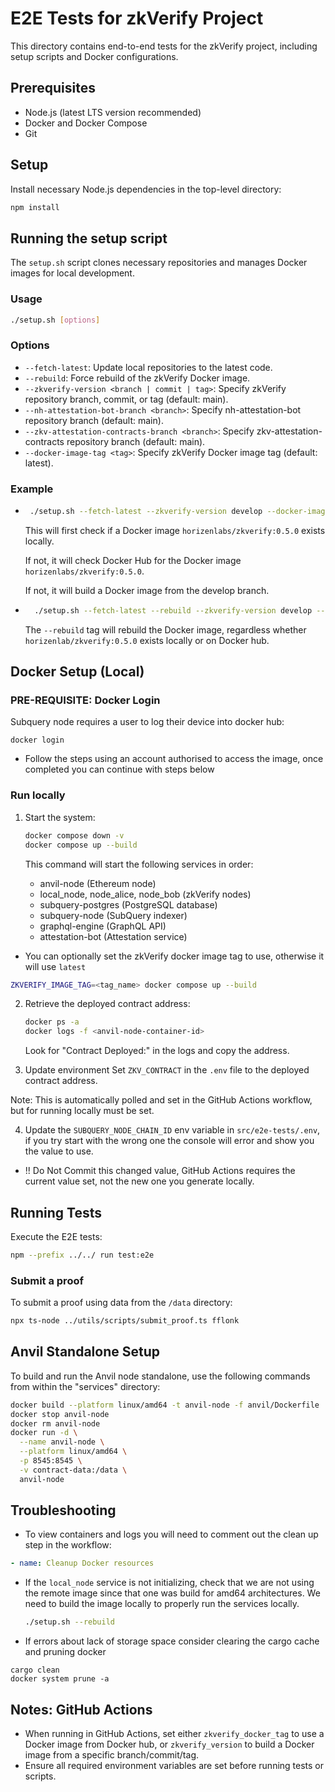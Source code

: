 # E2E Tests for zkVerify Project

This directory contains end-to-end tests for the zkVerify project, including setup scripts and Docker configurations.

## Prerequisites

- Node.js (latest LTS version recommended)
- Docker and Docker Compose
- Git

## Setup

Install necessary Node.js dependencies in the top-level directory:

```bash
npm install
```

## Running the setup script

The `setup.sh` script clones necessary repositories and manages Docker images for local development.

### Usage

```bash
./setup.sh [options]
```

### Options

- `--fetch-latest`: Update local repositories to the latest code.
- `--rebuild`: Force rebuild of the zkVerify Docker image.
- `--zkverify-version <branch | commit | tag>`: Specify zkVerify repository branch, commit, or tag (default: main).
- `--nh-attestation-bot-branch <branch>`: Specify nh-attestation-bot repository branch (default: main).
- `--zkv-attestation-contracts-branch <branch>`: Specify zkv-attestation-contracts repository branch (default: main).
- `--docker-image-tag <tag>`: Specify zkVerify Docker image tag (default: latest).

### Example
-  ```bash
    ./setup.sh --fetch-latest --zkverify-version develop --docker-image-tag 0.5.0
      ```
      This will first check if a Docker image `horizenlabs/zkverify:0.5.0` exists locally.

      If not, it will check Docker Hub for the Docker image `horizenlabs/zkverify:0.5.0`.
      
      If not, it will build a Docker image from the develop branch.


- ```bash
    ./setup.sh --fetch-latest --rebuild --zkverify-version develop --docker-image-tag 0.5.0
   ```
   
   The `--rebuild` tag will rebuild the Docker image, regardless whether `horizenlab/zkverify:0.5.0` exists locally or on Docker hub.

## Docker Setup (Local)

### PRE-REQUISITE: Docker Login

Subquery node requires a user to log their device into docker hub:

```shell
docker login
```
- Follow the steps using an account authorised to access the image, once completed you can continue with steps below

### Run locally

1. Start the system:

   ```bash
   docker compose down -v
   docker compose up --build
   ```

   This command will start the following services in order:

   - anvil-node (Ethereum node)
   - local_node, node_alice, node_bob (zkVerify nodes)
   - subquery-postgres (PostgreSQL database)
   - subquery-node (SubQuery indexer)
   - graphql-engine (GraphQL API)
   - attestation-bot (Attestation service)

- You can optionally set the zkVerify docker image tag to use, otherwise it will use `latest`

```bash
ZKVERIFY_IMAGE_TAG=<tag_name> docker compose up --build
```

2. Retrieve the deployed contract address:

   ```bash
   docker ps -a
   docker logs -f <anvil-node-container-id>
   ```

   Look for "Contract Deployed:" in the logs and copy the address.

3. Update environment
   Set `ZKV_CONTRACT` in the `.env` file to the deployed contract address.

Note: This is automatically polled and set in the GitHub Actions workflow, but for running locally must be set.

4. Update the `SUBQUERY_NODE_CHAIN_ID` env variable in `src/e2e-tests/.env`, if you try start with the wrong one the console will error and show you the value to use.
- !! Do Not Commit this changed value, GitHub Actions requires the current value set, not the new one you generate locally.

## Running Tests

Execute the E2E tests:

```bash
npm --prefix ../../ run test:e2e
```

### Submit a proof

To submit a proof using data from the `/data` directory:

```bash
npx ts-node ../utils/scripts/submit_proof.ts fflonk
```

## Anvil Standalone Setup

To build and run the Anvil node standalone, use the following commands from within the "services" directory:

```bash
docker build --platform linux/amd64 -t anvil-node -f anvil/Dockerfile .
docker stop anvil-node
docker rm anvil-node
docker run -d \
  --name anvil-node \
  --platform linux/amd64 \
  -p 8545:8545 \
  -v contract-data:/data \
  anvil-node
```

## Troubleshooting

- To view containers and logs you will need to comment out the clean up step in the workflow:

```yaml
- name: Cleanup Docker resources
```

- If the `local_node` service is not initializing, check that we are not using the remote image since that one was build for amd64 architectures. We need to build the image locally to properly run the services locally.

  ```bash
  ./setup.sh --rebuild
  ```
  
- If errors about lack of storage space consider clearing the cargo cache and pruning docker

```shell
cargo clean
docker system prune -a 
```

## Notes: GitHub Actions

- When running in GitHub Actions, set either `zkverify_docker_tag` to use a Docker image from Docker hub, or `zkverify_version` to build a Docker image from a specific branch/commit/tag.
- Ensure all required environment variables are set before running tests or scripts.

